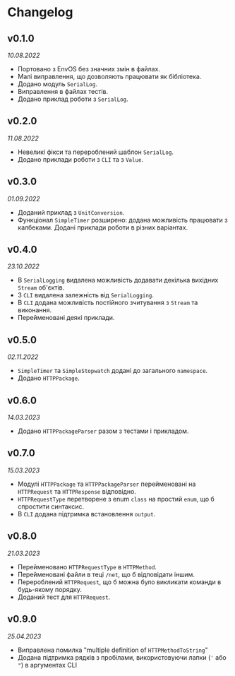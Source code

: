 # Changelog 

## v0.1.0
*10.08.2022*

* Портовано з EnvOS без значних змін в файлах. 
* Малі виправлення, що дозволяють працювати як бібліотека. 
* Додано модуль `SerialLog`. 
* Виправлення в файлах тестів. 
* Додано приклад роботи з `SerialLog`.

## v0.2.0
*11.08.2022*

* Невеликі фікси та перероблений шаблон `SerialLog`.
* Додано приклади роботи з `CLI` та з `Value`.

## v0.3.0
*01.09.2022*

* Доданий приклад з `UnitConversion`.
* Функціонал `SimpleTimer` розширено: додана можливість працювати з калбеками. Додані приклади роботи в різних варіантах.

## v0.4.0
*23.10.2022*

* В `SerialLogging` видалена можливість додавати декілька вихідних `Stream` об'єктів. 
* З `CLI` видалена залежність від `SerialLogging`. 
* В `CLI` додана можливість постійного зчитування з `Stream` та виконання. 
* Перейменовані деякі приклади.

## v0.5.0
*02.11.2022*

* `SimpleTimer` та `SimpleStopwatch` додані до загального `namespace`.
* Додано `HTTPPackage`.

## v0.6.0
*14.03.2023*

* Додано `HTTPPackageParser` разом з тестами і прикладом. 

## v0.7.0
*15.03.2023*

* Модулі `HTTPPackage` та `HTTPPackageParser` перейменовані на `HTTPRequest` та `HTTPResponse` відповідно. 
* `HTTPRequestType` перетворене з enum `class` на простий `enum`, що б спростити синтаксис.
* В `CLI` додана підтримка встановлення `output`. 

## v0.8.0
*21.03.2023*

* Перейменовано `HTTPRequestType` в `HTTPMethod`.
* Перейменовані файли в теці `/net`, що б відповідати іншим. 
* Перероблений `HTTPRequest`, що б можна було викликати команди в будь-якому порядку. 
* Доданий тест для `HTTPRequest`.

## v0.9.0
*25.04.2023*

* Виправлена помилка "multiple definition of `HTTPMethodToString`"
* Додана підтримка рядків з пробілами, використовуючи лапки (`'` або `"`) в аргументах CLI